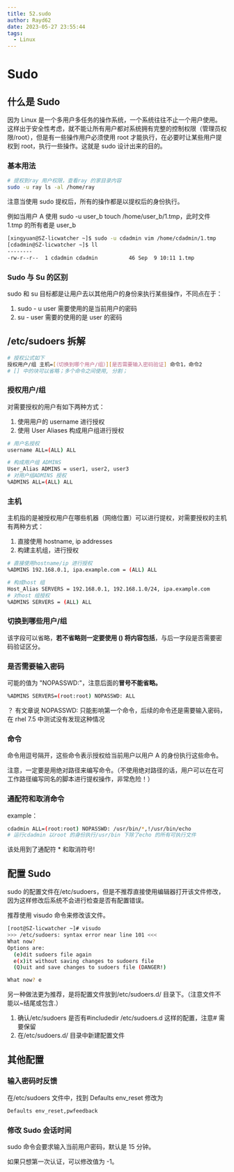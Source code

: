 ```yaml
---
title: 52.sudo
author: Rayd62
date: 2023-05-27 23:55:44
tags:
  - Linux
---
```


# Sudo

## 什么是 Sudo

因为 Linux 是一个多用户多任务的操作系统，一个系统往往不止一个用户使用。这样出于安全性考虑，就不能让所有用户都对系统拥有完整的控制权限（管理员权限/root），但是有一些操作用户必须使用 root 才能执行，在必要时让某些用户提权到 root，执行一些操作。这就是 sudo 设计出来的目的。

### 基本用法

```bash
# 提权到ray 用户权限，查看ray 的家目录内容
sudo -u ray ls -al /home/ray
```

注意当使用 sudo 提权后，所有的操作都是以提权后的身份执行。

例如当用户 A 使用 sudo -u user_b touch /home/user_b/1.tmp，此时文件 1.tmp 的所有者是 user_b

```bash
[xingyuan@SZ-licwatcher ~]$ sudo -u cdadmin vim /home/cdadmin/1.tmp
[cdadmin@SZ-licwatcher ~]$ ll
--------
-rw-r--r--  1 cdadmin cdadmin          46 Sep  9 10:11 1.tmp

```

### Sudo 与 Su 的区别

sudo 和 su 目标都是让用户去以其他用户的身份来执行某些操作，不同点在于：

1. sudo - u user 需要使用的是当前用户的密码
2. su - user 需要的使用的是 user 的密码

## /etc/sudoers 拆解

```bash
# 授权公式如下
授权用户/组 主机=[（切换到哪个用户/组）][是否需要输入密码验证] 命令1，命令2
# [] 中的块可以省略；多个命令之间使用, 分割；
```

### 授权用户/组

对需要授权的用户有如下两种方式：

1. 使用用户的 username 进行授权
2. 使用 User Aliases 构成用户组进行授权

```bash
# 用户名授权
username ALL=(ALL) ALL

# 构成用户组 ADMINS
User_Alias ADMINS = user1, user2, user3
# 对用户组ADMINS 授权
%ADMINS ALL=(ALL) ALL
```

### 主机

主机指的是被授权用户在哪些机器（网络位置）可以进行提权，对需要授权的主机有两种方式：

1. 直接使用 hostname, ip addresses
2. 构建主机组，进行授权

```bash
# 直接使用hostname/ip 进行授权
%ADMINS 192.168.0.1, ipa.example.com = (ALL) ALL

# 构成host 组
Host_Alias SERVERS = 192.168.0.1, 192.168.1.0/24, ipa.example.com
# 对host 组授权
%ADMINS SERVERS = (ALL) ALL
```

### 切换到哪些用户/组

该字段可以省略，**若不省略则一定要使用 () 将内容包括**，与后一字段是否需要密码验证区分。

### 是否需要输入密码

可能的值为 "NOPASSWD:"，注意后面的**冒号不能省略。**

```bash
%ADMINS SERVERS=(root:root) NOPASSWD: ALL
```

？ 有文章说 NOPASSWD: 只能影响第一个命令，后续的命令还是需要输入密码，在 rhel 7.5 中测试没有发现这种情况

### 命令

命令用逗号隔开，这些命令表示授权给当前用户以用户 A 的身份执行这些命令。

注意，一定要是用绝对路径来编写命令。（不使用绝对路径的话，用户可以在在可工作路径编写同名的脚本进行提权操作，非常危险！）

### 通配符和取消命令

example：

```bash
cdadmin ALL=(root:root) NOPASSWD: /usr/bin/*,!/usr/bin/echo
# 运行cdadmin 以root 的身份执行/usr/bin 下除了echo 的所有可执行文件
```

该处用到了通配符 \* 和取消符号!

## 配置 Sudo

sudo 的配置文件在/etc/sudoers，但是不推荐直接使用编辑器打开该文件修改，因为这样修改后系统不会进行检查是否有配置错误。

推荐使用 visudo 命令来修改该文件。

```bash
[root@SZ-licwatcher ~]# visudo
>>> /etc/sudoers: syntax error near line 101 <<<
What now?
Options are:
  (e)dit sudoers file again
  e(x)it without saving changes to sudoers file
  (Q)uit and save changes to sudoers file (DANGER!)

What now? e
```

另一种做法更为推荐，是将配置文件放到/etc/sudoers.d/ 目录下。（注意文件不能以~结尾或包含.）

1. 确认/etc/sudoers 是否有#includedir /etc/sudoers.d 这样的配置，注意# 需要保留
2. 在/etc/sudoers.d/ 目录中新建配置文件

## 其他配置

### 输入密码时反馈

在/etc/sudoers 文件中，找到 Defaults env_reset 修改为

```bash
Defaults env_reset,pwfeedback
```

### 修改 Sudo 会话时间

sudo 命令会要求输入当前用户密码，默认是 15 分钟。

如果只想第一次认证，可以修改值为 -1。
